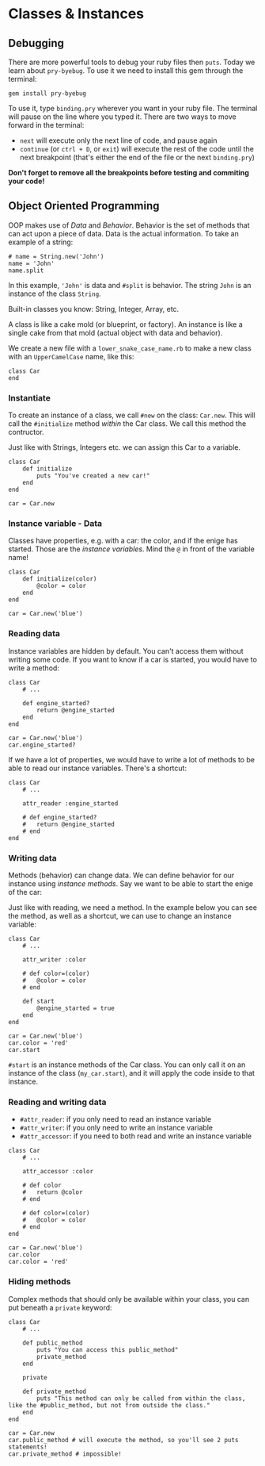 # Classes & Instances

## Debugging
There are more powerful tools to debug your ruby files then `puts`. Today we learn about `pry-byebug`. To use it we need to install this gem through the terminal:

```
gem install pry-byebug
```

To use it, type `binding.pry` wherever you want in your ruby file. The terminal will pause on the line where you typed it. There are two ways to move forward in the terminal:
- `next` will execute only the next line of code, and pause again
- `continue` (or `ctrl + D`, or `exit`) will execute the rest of the code until the next breakpoint (that's either the end of the file or the next `binding.pry`)

**Don't forget to remove all the breakpoints before testing and commiting your code!**

## Object Oriented Programming
OOP makes use of *Data* and *Behavior*. Behavior is the set of methods that can act upon a piece of data. Data is the actual information. To take an example of a string:
```
# name = String.new('John')
name = 'John'
name.split
```
In this example, `'John'` is data and `#split` is behavior. The string `John` is an instance of the class `String`.

Built-in classes you know: String, Integer, Array, etc.

A class is like a cake mold (or blueprint, or factory). An instance is like a single cake from that mold (actual object with data and behavior).

We create a new file with a `lower_snake_case_name.rb` to make a new class with an `UpperCamelCase` name, like this:
```
class Car
end
```

### Instantiate
To create an instance of a class, we call `#new` on the class: `Car.new`. This will call the `#initialize` method *within* the Car class. We call this method the contructor.

Just like with Strings, Integers etc. we can assign this Car to a variable.

```
class Car
	def initialize
		puts "You've created a new car!"
	end
end

car = Car.new
```

### Instance variable - Data
Classes have properties, e.g. with a car: the color, and if the enige has started. Those are the *instance variables*. Mind the `@` in front of the variable name!

```
class Car
	def initialize(color)
		@color = color
	end
end

car = Car.new('blue')
```

### Reading data
Instance variables are hidden by default. You can't access them without writing some code. If you want to know if a car is started, you would have to write a method:
```
class Car
	# ...
	
	def engine_started?
		return @engine_started
	end
end

car = Car.new('blue')
car.engine_started?
```

If we have a lot of properties, we would have to write a lot of methods to be able to read our instance variables. There's a shortcut:
```
class Car
	# ...

	attr_reader :engine_started
	
	# def engine_started?
	#	return @engine_started
	# end
end
```

### Writing data
Methods (behavior) can change data. We can define behavior for our instance using *instance methods*. Say we want to be able to start the enige of the car:

Just like with reading, we need a method. In the example below you can see the method, as well as a shortcut, we can use to change an instance variable:

```
class Car
	# ...

	attr_writer :color
	
	# def color=(color)
	#	@color = color
	# end

	def start
		@engine_started = true
	end
end

car = Car.new('blue')
car.color = 'red'
car.start
```

`#start` is an instance methods of the Car class. You can only call it on an instance of the class (`my_car.start`), and it will apply the code inside to that instance.

### Reading and writing data
- `#attr_reader`: if you only need to read an instance variable
- `#attr_writer`: if you only need to write an instance variable
- `#attr_accessor`: if you need to both read and write an instance variable


```
class Car
	# ...

	attr_accessor :color
	
	# def color
	# 	return @color
	# end

	# def color=(color)
	#	@color = color
	# end
end

car = Car.new('blue')
car.color
car.color = 'red'
```

### Hiding methods
Complex methods that should only be available within your class, you can put beneath a `private` keyword:


```
class Car
	# ...

	def public_method
		puts "You can access this public_method"
		private_method
	end

	private

	def private_method
		puts "This method can only be called from within the class, like the #public_method, but not from outside the class."
	end
end

car = Car.new
car.public_method # will execute the method, so you'll see 2 puts statements!
car.private_method # impossible!
```
